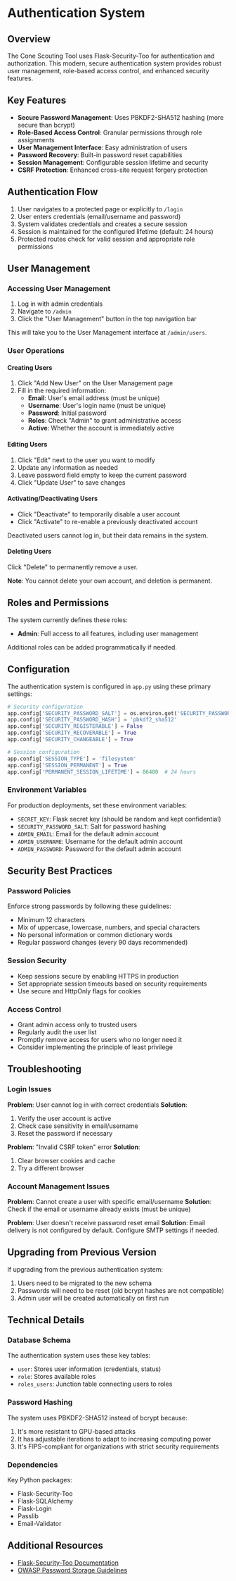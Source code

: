 # Authentication System

## Overview

The Cone Scouting Tool uses Flask-Security-Too for authentication and authorization. This modern, secure authentication system provides robust user management, role-based access control, and enhanced security features.

## Key Features

- **Secure Password Management**: Uses PBKDF2-SHA512 hashing (more secure than bcrypt)
- **Role-Based Access Control**: Granular permissions through role assignments
- **User Management Interface**: Easy administration of users
- **Password Recovery**: Built-in password reset capabilities
- **Session Management**: Configurable session lifetime and security
- **CSRF Protection**: Enhanced cross-site request forgery protection

## Authentication Flow

1. User navigates to a protected page or explicitly to `/login`
2. User enters credentials (email/username and password)
3. System validates credentials and creates a secure session
4. Session is maintained for the configured lifetime (default: 24 hours)
5. Protected routes check for valid session and appropriate role permissions

## User Management

### Accessing User Management

1. Log in with admin credentials
2. Navigate to `/admin`
3. Click the "User Management" button in the top navigation bar

This will take you to the User Management interface at `/admin/users`.

### User Operations

#### Creating Users

1. Click "Add New User" on the User Management page
2. Fill in the required information:
   - **Email**: User's email address (must be unique)
   - **Username**: User's login name (must be unique)
   - **Password**: Initial password
   - **Roles**: Check "Admin" to grant administrative access
   - **Active**: Whether the account is immediately active

#### Editing Users

1. Click "Edit" next to the user you want to modify
2. Update any information as needed
3. Leave password field empty to keep the current password
4. Click "Update User" to save changes

#### Activating/Deactivating Users

- Click "Deactivate" to temporarily disable a user account
- Click "Activate" to re-enable a previously deactivated account

Deactivated users cannot log in, but their data remains in the system.

#### Deleting Users

Click "Delete" to permanently remove a user.

**Note**: You cannot delete your own account, and deletion is permanent.

## Roles and Permissions

The system currently defines these roles:

- **Admin**: Full access to all features, including user management

Additional roles can be added programmatically if needed.

## Configuration

The authentication system is configured in `app.py` using these primary settings:

```python
# Security configuration
app.config['SECURITY_PASSWORD_SALT'] = os.environ.get('SECURITY_PASSWORD_SALT', 'conescout_salt_2023')
app.config['SECURITY_PASSWORD_HASH'] = 'pbkdf2_sha512'
app.config['SECURITY_REGISTERABLE'] = False
app.config['SECURITY_RECOVERABLE'] = True
app.config['SECURITY_CHANGEABLE'] = True

# Session configuration
app.config['SESSION_TYPE'] = 'filesystem'
app.config['SESSION_PERMANENT'] = True
app.config['PERMANENT_SESSION_LIFETIME'] = 86400  # 24 hours
```

### Environment Variables

For production deployments, set these environment variables:

- `SECRET_KEY`: Flask secret key (should be random and kept confidential)
- `SECURITY_PASSWORD_SALT`: Salt for password hashing
- `ADMIN_EMAIL`: Email for the default admin account
- `ADMIN_USERNAME`: Username for the default admin account
- `ADMIN_PASSWORD`: Password for the default admin account

## Security Best Practices

### Password Policies

Enforce strong passwords by following these guidelines:
- Minimum 12 characters
- Mix of uppercase, lowercase, numbers, and special characters
- No personal information or common dictionary words
- Regular password changes (every 90 days recommended)

### Session Security

- Keep sessions secure by enabling HTTPS in production
- Set appropriate session timeouts based on security requirements
- Use secure and HttpOnly flags for cookies

### Access Control

- Grant admin access only to trusted users
- Regularly audit the user list
- Promptly remove access for users who no longer need it
- Consider implementing the principle of least privilege

## Troubleshooting

### Login Issues

**Problem**: User cannot log in with correct credentials
**Solution**: 
1. Verify the user account is active
2. Check case sensitivity in email/username
3. Reset the password if necessary

**Problem**: "Invalid CSRF token" error
**Solution**:
1. Clear browser cookies and cache
2. Try a different browser

### Account Management Issues

**Problem**: Cannot create a user with specific email/username
**Solution**: Check if the email or username already exists (must be unique)

**Problem**: User doesn't receive password reset email
**Solution**: Email delivery is not configured by default. Configure SMTP settings if needed.

## Upgrading from Previous Version

If upgrading from the previous authentication system:

1. Users need to be migrated to the new schema
2. Passwords will need to be reset (old bcrypt hashes are not compatible)
3. Admin user will be created automatically on first run

## Technical Details

### Database Schema

The authentication system uses these key tables:

- `user`: Stores user information (credentials, status)
- `role`: Stores available roles
- `roles_users`: Junction table connecting users to roles

### Password Hashing

The system uses PBKDF2-SHA512 instead of bcrypt because:
1. It's more resistant to GPU-based attacks
2. It has adjustable iterations to adapt to increasing computing power
3. It's FIPS-compliant for organizations with strict security requirements

### Dependencies

Key Python packages:
- Flask-Security-Too
- Flask-SQLAlchemy
- Flask-Login
- Passlib
- Email-Validator

## Additional Resources

- [Flask-Security-Too Documentation](https://flask-security-too.readthedocs.io/)
- [OWASP Password Storage Guidelines](https://cheatsheetseries.owasp.org/cheatsheets/Password_Storage_Cheat_Sheet.html)
